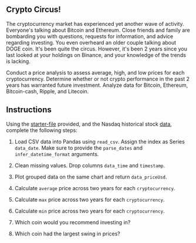 ## Crypto Circus!

The cryptocurrency market has experienced yet another wave of activity. Everyone's talking about Bitcoin and Ethereum. Close friends and family are bombarding you with questions, requests for information, and advice regarding investing. You even overheard an older couple talking about DOGE coin. It's been quite the circus. However, it's been 2 years since you last looked at your holdings on Binance, and your knowledge of the trends is lacking.

Conduct a price analysis to assess average, high, and low prices for each cryptocurrency. Determine whether or not crypto performance in the past 2 years has warranted future investment. Analyze data for Bitcoin, Ethereum, Bitcoin-cash, Ripple, and Litecoin.

## Instructions

Using the [starter-file](Unsolved/crypto_circus.ipynb) provided, and the Nasdaq historical stock [data](Resources/crypto_data.csv), complete the following steps:

1. Load CSV data into Pandas using `read_csv`. Assign the index as Series `data_date`. Make sure to provide the `parse_dates` and `infer_datetime_format` arguments.

2. Clean missing values. Drop columns `data_time` and `timestamp`.

3. Plot grouped data on the same chart and return `data_priceUsd`.

4. Calculate `average` price across two years for each `cryptocurrency`.

5. Calculate `max` price across two years for each `cryptocurrency`.

6. Calculate `min` price across two years for each `cryptocurrency`.

7. Which coin would you recommend investing in?

8. Which coin had the largest swing in prices?

